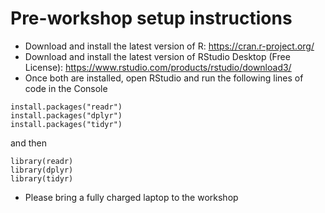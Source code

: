 # Pre-workshop setup instructions

- Download and install the latest version of R: https://cran.r-project.org/
- Download and install the latest version of RStudio Desktop (Free License): https://www.rstudio.com/products/rstudio/download3/
- Once both are installed, open RStudio and run the following lines of code in the Console

```{r}
install.packages("readr")
install.packages("dplyr")
install.packages("tidyr")
```

and then

```{r}
library(readr)
library(dplyr)
library(tidyr)
```

- Please bring a fully charged laptop to the workshop